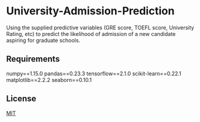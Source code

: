 # University-Admission-Prediction
Using the supplied predictive variables (GRE score, TOEFL score, University Rating, etc) to predict the likelihood of admission of a new candidate aspiring for graduate schools.

## Requirements

numpy==1.15.0
pandas==0.23.3
tensorflow==2.1.0
scikit-learn==0.22.1
matplotlib==2.2.2
seaborn==0.10.1

## License
[MIT](https://choosealicense.com/licenses/mit/)
